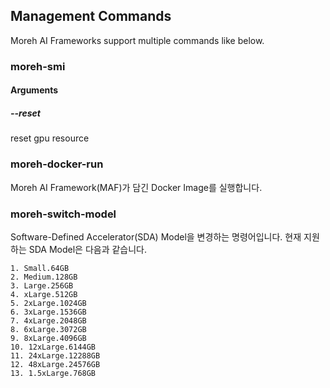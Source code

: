 ## Management Commands

Moreh AI Frameworks support multiple commands like below.

### moreh-smi

#### Arguments
##### --reset
reset gpu resource

### moreh-docker-run
Moreh AI Framework(MAF)가 담긴 Docker Image를 실행합니다.

### moreh-switch-model
Software-Defined Accelerator(SDA) Model을 변경하는 명령어입니다. 현재 지원하는 SDA Model은 다음과 같습니다.

```shell
1. Small.64GB
2. Medium.128GB
3. Large.256GB
4. xLarge.512GB
5. 2xLarge.1024GB
6. 3xLarge.1536GB
7. 4xLarge.2048GB
8. 6xLarge.3072GB
9. 8xLarge.4096GB
10. 12xLarge.6144GB
11. 24xLarge.12288GB
12. 48xLarge.24576GB
13. 1.5xLarge.768GB
```